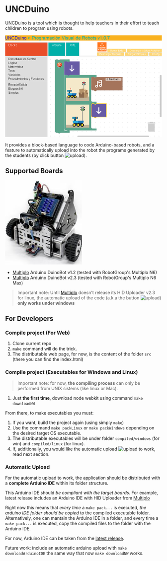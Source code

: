 # UNCDuino

UNCDuino is a tool which is thought to help teachers in their effort to teach children to program using robots.

![appPreview](resources/appPreview.png)

It provides a block-based language to code Arduino-based robots, and a feature to automatically upload into the robot the programs generated by the students (by click button ![upload](src/media/images/enviar.png)).

## Supported Boards

![multiploN6](resources/MultiploN6.jpg)

* [Multiplo](http://multiplo.org) Arduino DuinoBot v1.2 (tested with RobotGroup's Multiplo N6)
* [Multiplo](http://multiplo.org) Arduino DuinoBot v2.3 (tested with RobotGroup's Multiplo N6 Max)

> Important note: Until [Multiplo](http://multiplo.org) doesn't release its HID Uploader v2.3 for linux, the automatic upload of the code (a.k.a the button ![upload](src/media/images/enviar.png)) **only works under windows**

## For Developers

### Compile project (For Web)

1. Clone current repo
1. `make` command will do the trick.
1. The distributable web page, for now, is the content of the folder `src` (there you can find the index.html)

### Compile project (Executables for Windows and Linux)

> Important note: for now, **the compiling process** can only be performed from UNIX sistems (like linux or Mac).

1. Just **the first time**, download node webkit using command `make downloadNW`

From there, to make executables you must:

1. If you want, build the project again (using simply `make`)
1. Use the command `make packLinux` or `make packWindows` depending on the desired target OS executable.
1. The distributable executables will be under folder `compiled/windows` (for win) and `compiled/linux` (for linux).
1. If, additionally, you would like the automatic upload ![upload](src/media/images/enviar.png) to work, read next section.

### Automatic Upload

For the automatic upload to work, the application should be distributed with a **complete Arduino IDE** within its folder structure.

This Arduino IDE should _be compliant with the target boards_. For example, latest release includes an Arduino IDE with HID Uploader from [Multiplo](http://multiplo.org)

Right now this means that _every time_ a `make pack...` is executed, _the arduino IDE folder should be copied_ to the compiled executable folder. Alternatively, one can mantain the Arduino IDE in a folder, and every time a `make pack...` is executed,  copy the compiled files to the folder with the Arduino IDE.

For now, Arduino IDE can be taken from the [latest release](https://github.com/uncmasmas/uncDuino/releases).

Future work: include an automatic arduino upload with `make downloadArduinoIDE` the same way that now `make downloadNW` works.
